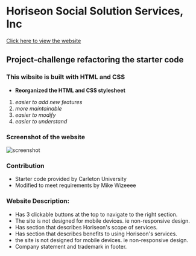 # Horiseon Social Solution Services, Inc

[Click here to view the website](https://wizeeee.github.io/Horiseon-accessibility-challenge/)

## Project-challenge refactoring the starter code

### This wibsite is built with HTML and CSS

- **Reorganized the HTML and CSS stylesheet**

1. _easier to add new features_
2. _more maintainable_
3. _easier to modify_
4. _easier to understand_

### Screenshot of the website

![screenshot](./assets/images/screenshot.png)

### Contribution

- Starter code provided by Carleton University
- Modified to meet requirements by Mike Wizeeee

### Website Description:

- Has 3 clickable buttons at the top to navigate to the right section.
- The site is not designed for mobile devices. ie non-responsive design.
- Has section that describes Horiseon's scope of services.
- Has section that describes benefits to using Horiseon's services.
- the site is not designed for mobile devices. ie non-responsive design.
- Company statement and trademark in footer.
